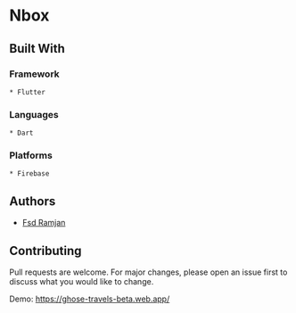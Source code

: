 # Nbox

## Built With
### Framework
    * Flutter
### Languages
    * Dart

### Platforms
    * Firebase
    
## Authors
* [Fsd Ramjan](https://github.com/fsdramjan)

## Contributing
Pull requests are welcome. For major changes, please open an issue first to discuss what you would like to change.


Demo: https://ghose-travels-beta.web.app/
